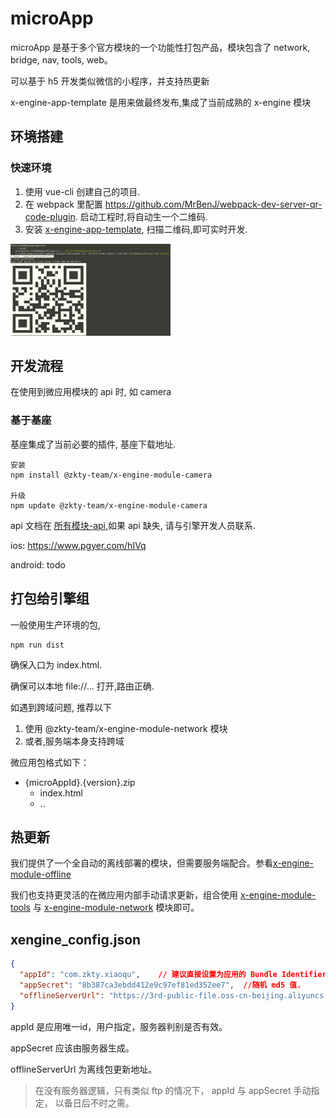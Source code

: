 # microApp

microApp 是基于多个官方模块的一个功能性打包产品，模块包含了 network, bridge, nav, tools, web。

可以基于 h5 开发类似微信的小程序，并支持热更新



x-engine-app-template 是用来做最终发布,集成了当前成熟的 x-engine 模块



## 环境搭建

### 快速环境

1. 使用 vue-cli 创建自己的项目.
4. 在 webpack 里配置 https://github.com/MrBenJ/webpack-dev-server-qr-code-plugin. 启动工程时,将自动生一个二维码.
5. 安装 [x-engine-app-template](), 扫描二维码,即可实时开发.

<img src="assets/image-20201013214853316.png" alt="image-20201013214853316" style="zoom:25%;" />

## 开发流程

在使用到微应用模块的 api 时, 如 camera

### 基于基座

基座集成了当前必要的插件, 基座下载地址.



```
安装
npm install @zkty-team/x-engine-module-camera

升级
npm update @zkty-team/x-engine-module-camera
```

api 文档在 [所有模块-api](./docs/modules/all/模块-engine.md),如果 api 缺失, 请与引擎开发人员联系.

ios: https://www.pgyer.com/hIVq

android: todo 



## 打包给引擎组

一般使用生产环境的包,

```
npm run dist
```



确保入口为 index.html.

确保可以本地 file://... 打开,路由正确. 

如遇到跨域问题, 推荐以下

1. 使用 @zkty-team/x-engine-module-network 模块
2. 或者,服务端本身支持跨域



微应用包格式如下：

- {microAppId}.{version}.zip
  - index.html
  - ..



## 热更新

我们提供了一个全自动的离线部署的模块，但需要服务端配合。参看[x-engine-module-offline](../modules/模块-offline.md)

我们也支持更灵活的在微应用内部手动请求更新，组合使用 [x-engine-module-tools](../modules/模块-tools.md) 与 [x-engine-module-network](../modules/模块-network.md) 模块即可。





## xengine_config.json

``` json
{
  "appId": "com.zkty.xiaoqu",    // 建议直接设置为应用的 Bundle Identifier
  "appSecret": "8b387ca3ebdd412e9c97ef81ed352ee7",  //随机 md5 值.
  "offlineServerUrl": "https://3rd-public-file.oss-cn-beijing.aliyuncs.com"  //服务器地址
}
```

appId 是应用唯一id，用户指定，服务器判别是否有效。

appSecret 应该由服务器生成。

offlineServerUrl 为离线包更新地址。

> 在没有服务器逻辑，只有类似 ftp 的情况下， appId 与 appSecret 手动指定， 以备日后不时之需。

 


